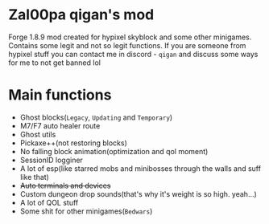 # Zal00pa qigan's mod
Forge 1.8.9 mod created for hypixel skyblock and some other minigames.
Contains some legit and not so legit functions.
If you are someone from hypixel stuff you can contact me in discord - `qigan` and discuss some ways for me to not get banned lol


# Main functions
- Ghost blocks(`Legacy`, `Updating` and `Temporary`)
- M7/F7 auto healer route
- Ghost utils
- Pickaxe++(not restoring blocks)
- No falling block animation(optimization and qol moment)
- SessionID logginer
- A lot of esp(like starred mobs and minibosses through the walls and suff like that)
- ~~Auto terminals and devices~~
- Custom dungeon drop sounds(that's why it's weight is so high. yeah...)
- A lot of QOL stuff
- Some shit for other minigames(`Bedwars`)